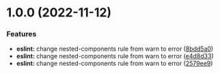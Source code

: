 # 1.0.0 (2022-11-12)


### Features

* **eslint:** change nested-components rule from warn to error ([8bdd5a0](https://github.com/julienqueffelec/eslint-config-julienqueffelec/commit/8bdd5a0b4dccb623ca2789a12458ae11edba49f2))
* **eslint:** change nested-components rule from warn to error ([e4d8d33](https://github.com/julienqueffelec/eslint-config-julienqueffelec/commit/e4d8d33193c5cc5d936ae384bc866647cada964d))
* **eslint:** change nested-components rule from warn to error ([2579ee9](https://github.com/julienqueffelec/eslint-config-julienqueffelec/commit/2579ee94dc03b014513dd8d77f78dd3a169cba47))
